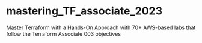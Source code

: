 # mastering_TF_associate_2023
Master Terraform with a Hands-On Approach with 70+ AWS-based labs that follow the Terraform Associate 003 objectives
